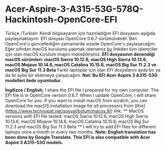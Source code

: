 # Acer-Aspire-3-A315-53G-578Q-Hackintosh-OpenCore-EFI
Türkçe /Turkish: Kendi bilgisayarım için hazırladığım EFI dosyasını aşığıda paylaşmaktayım. EFI dosyası OpenCore 0.6.7 sürümündedir.
Ben OpenCore'u güncellediğim zamanlarda sizede OpenCore'u paylaşacağım.
Eğer sıfırdan macOS kurulumu yapmak isterseniz [bu](https://www.technopat.net/sosyal/bolum/macos.9/) linkden tüm işlemciler için olan macOS kurulum imajını indirebilirsiniz.
**EFI dosyasının denendiği macOS sürümleri: macOS Sierra 10.12.6, macOS High Sierra 10.13.6, macOS Mojave 10.14.6, macOS Catalina 10.15.6, macOS Big Sur 11.2.3 ve macOS Big Sur 11.3 Beta**
Farklı laptoplar için olan EFI dosyalarını ayda bir ya da iki ayda bir eklemeye çalışacağım.
**Not: Bu EFI Acer Aspire 3 A315-53G modelleri ilede uyumludur.**

**İngilizce / English:** I share the EFI file I prepared for my own computer. The EFI file is in OpenCore version 0.6.7.
When I update OpenCore, I will share OpenCore for you.
If you want to install macOS from scratch, you can download the macOS installation image for all processors from [this] (https://www.technopat.net/sosyal/bolum/macos.9/) link.
** MacOS versions with EFI file tested: macOS Sierra 10.12.6, macOS High Sierra 10.13.6, macOS Mojave 10.14.6, macOS Catalina 10.15.6, macOS Big Sur 11.2.3 and macOS Big Sur 11.3 Beta **
I will try to add EFI files for different laptops once a month or every two months.
**Note: English translation has been done by Google Translate. This EFI is also compatible with Acer Aspire 3 A315-53G models.**
